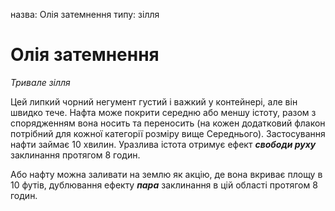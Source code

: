 назва: Олія затемнення типу: зілля

# Олія затемнення
_Тривале зілля_

Цей липкий чорний негумент густий і важкий у контейнері, але він швидко тече. Нафта може покрити середню або меншу істоту, разом з спорядженням вона носить та переносить (на кожен додатковий флакон потрібний для кожної категорії розміру вище Середнього). Застосування нафти займає 10 хвилин. Уразлива істота отримує ефект **_свободи руху_** заклинання протягом 8 годин.

Або нафту можна заливати на землю як акцію, де вона вкриває площу в 10 футів, дублювання ефекту **_пара_** заклинання в цій області протягом 8 годин.
